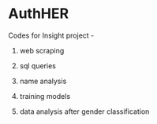 # AuthHER

Codes for Insight project - 

1) web scraping

2) sql queries

3) name analysis

4) training models

5) data analysis after gender classification


